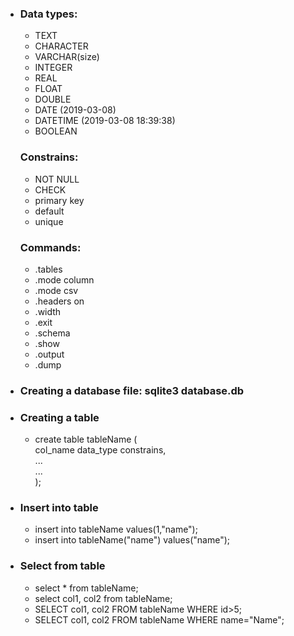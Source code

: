 <ul>
<li>
<h3>Data types:</h3>
<ul>
<li>TEXT</li>
<li>CHARACTER</li>
<li>VARCHAR(size)</li>
<li>INTEGER</li>
<li>REAL</li>
<li>FLOAT</li>
<li>DOUBLE</li>
<li>DATE (2019-03-08)</li>
<li>DATETIME (2019-03-08 18:39:38)</li>
<li>BOOLEAN</li>
</ul>
</li>

<h3>Constrains:</h3>
<ul>
<li>NOT NULL</li>
<li>CHECK</li>
<li>primary key</li>
<li>default</li>
<li>unique</li>
</ul>

<h3>Commands:</h3>
<ul>
<li>.tables</li>
<li>.mode column</li>
<li>.mode csv</li>
<li>.headers on</li>
<li>.width</li>
<li>.exit</li>
<li>.schema</li>
<li>.show</li>
<li>.output</li>
<li>.dump</li>
</ul>



<li>
	<h3>Creating a database file: sqlite3 database.db</h3>
</li>

<li><h3>Creating a table</h3>
<ul><li>create table tableName (<br>
	col_name data_type constrains,<br>
	...<br>
	...<br>
);</li></ul>
</li>

<li><h3>Insert into table</h3>
	<ul>
		<li>insert into tableName values(1,"name");</li>
		<li>insert into tableName("name") values("name");</li>
	</ul>
</li>

<li><h3>Select from table</h3></li>
	<ul>
		<li>select * from tableName;</li>
		<li>select col1, col2 from tableName;</li>
		<li>SELECT col1, col2 FROM tableName WHERE id>5;</li>
		<li>SELECT col1, col2 FROM tableName WHERE name="Name";</li>
	</ul>


</ul>
